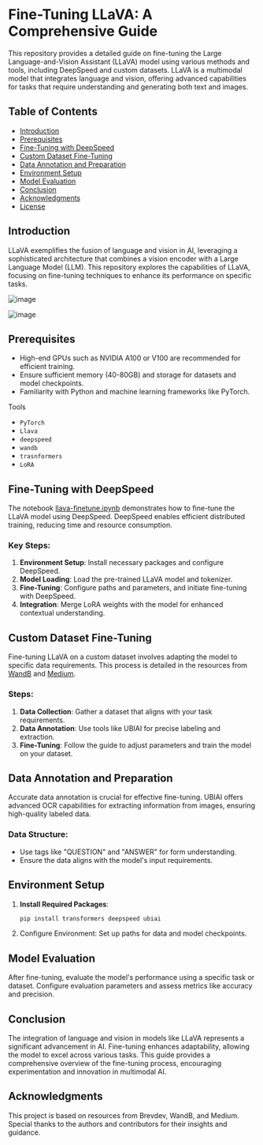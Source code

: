 # Fine-Tuning LLaVA: A Comprehensive Guide

This repository provides a detailed guide on fine-tuning the Large Language-and-Vision Assistant (LLaVA) model using various methods and tools, including DeepSpeed and custom datasets. LLaVA is a multimodal model that integrates language and vision, offering advanced capabilities for tasks that require understanding and generating both text and images.

## Table of Contents

- [Introduction](#introduction)
- [Prerequisites](#prerequisites)
- [Fine-Tuning with DeepSpeed](#fine-tuning-with-deepspeed)
- [Custom Dataset Fine-Tuning](#custom-dataset-fine-tuning)
- [Data Annotation and Preparation](#data-annotation-and-preparation)
- [Environment Setup](#environment-setup)
- [Model Evaluation](#model-evaluation)
- [Conclusion](#conclusion)
- [Acknowledgments](#acknowledgments)
- [License](#license)

## Introduction

LLaVA exemplifies the fusion of language and vision in AI, leveraging a sophisticated architecture that combines a vision encoder with a Large Language Model (LLM). This repository explores the capabilities of LLaVA, focusing on fine-tuning techniques to enhance its performance on specific tasks.

![image](https://github.com/user-attachments/assets/2018c77b-04d1-4b42-85b5-ca488d19ef1f)

![image](https://github.com/user-attachments/assets/772c0a36-a563-47cd-ac65-69eb9825a468)

## Prerequisites

- High-end GPUs such as NVIDIA A100 or V100 are recommended for efficient training.
- Ensure sufficient memory (40-80GB) and storage for datasets and model checkpoints.
- Familiarity with Python and machine learning frameworks like PyTorch.

Tools
- `PyTorch`
- `Llava`
- `deepspeed`
- `wandb`
- `trasnformers`
- `LoRA`

## Fine-Tuning with DeepSpeed

The notebook [llava-finetune.ipynb](https://github.com/brevdev/notebooks/blob/main/llava-finetune.ipynb) demonstrates how to fine-tune the LLaVA model using DeepSpeed. DeepSpeed enables efficient distributed training, reducing time and resource consumption.

### Key Steps:
1. **Environment Setup**: Install necessary packages and configure DeepSpeed.
2. **Model Loading**: Load the pre-trained LLaVA model and tokenizer.
3. **Fine-Tuning**: Configure paths and parameters, and initiate fine-tuning with DeepSpeed.
4. **Integration**: Merge LoRA weights with the model for enhanced contextual understanding.

## Custom Dataset Fine-Tuning

Fine-tuning LLaVA on a custom dataset involves adapting the model to specific data requirements. This process is detailed in the resources from [WandB](https://wandb.ai/byyoung3/ml-news/reports/How-to-Fine-Tune-LLaVA-on-a-Custom-Dataset--Vmlldzo2NjUwNTc1) and [Medium](https://medium.com/ubiai-nlp/how-to-fine-tune-llava-on-your-custom-dataset-aca118a90bc3).

### Steps:
1. **Data Collection**: Gather a dataset that aligns with your task requirements.
2. **Data Annotation**: Use tools like UBIAI for precise labeling and extraction.
3. **Fine-Tuning**: Follow the guide to adjust parameters and train the model on your dataset.

## Data Annotation and Preparation

Accurate data annotation is crucial for effective fine-tuning. UBIAI offers advanced OCR capabilities for extracting information from images, ensuring high-quality labeled data.

### Data Structure:
- Use tags like "QUESTION" and "ANSWER" for form understanding.
- Ensure the data aligns with the model's input requirements.

## Environment Setup

1. **Install Required Packages**:
   ```bash
   pip install transformers deepspeed ubiai
   ```
2. Configure Environment: Set up paths for data and model checkpoints.

## Model Evaluation
After fine-tuning, evaluate the model's performance using a specific task or dataset. Configure evaluation parameters and assess metrics like accuracy and precision.

## Conclusion
The integration of language and vision in models like LLaVA represents a significant advancement in AI. Fine-tuning enhances adaptability, allowing the model to excel across various tasks. This guide provides a comprehensive overview of the fine-tuning process, encouraging experimentation and innovation in multimodal AI.

## Acknowledgments
This project is based on resources from Brevdev, WandB, and Medium. Special thanks to the authors and contributors for their insights and guidance.
